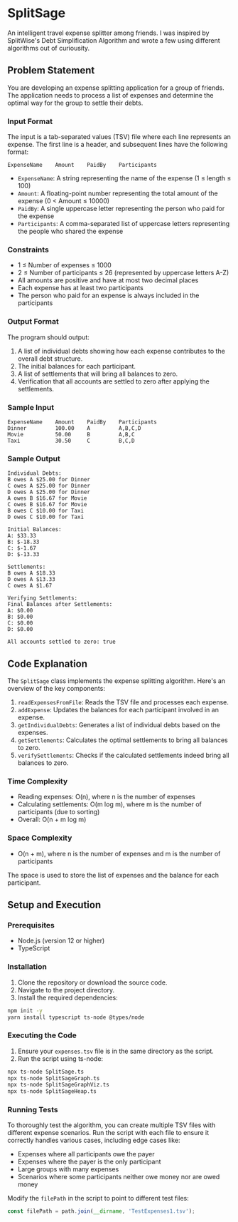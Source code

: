 # SplitSage
An intelligent travel expense splitter among friends. I was inspired by SplitWise's Debt Simplification Algorithm and wrote a few using different algorithms out of curiousity.

## Problem Statement

You are developing an expense splitting application for a group of friends. The application needs to process a list of expenses and determine the optimal way for the group to settle their debts.

### Input Format

The input is a tab-separated values (TSV) file where each line represents an expense. The first line is a header, and subsequent lines have the following format:

```
ExpenseName    Amount    PaidBy    Participants
```

- `ExpenseName`: A string representing the name of the expense (1 ≤ length ≤ 100)
- `Amount`: A floating-point number representing the total amount of the expense (0 < Amount ≤ 10000)
- `PaidBy`: A single uppercase letter representing the person who paid for the expense
- `Participants`: A comma-separated list of uppercase letters representing the people who shared the expense

### Constraints

- 1 ≤ Number of expenses ≤ 1000
- 2 ≤ Number of participants ≤ 26 (represented by uppercase letters A-Z)
- All amounts are positive and have at most two decimal places
- Each expense has at least two participants
- The person who paid for an expense is always included in the participants

### Output Format

The program should output:

1. A list of individual debts showing how each expense contributes to the overall debt structure.
2. The initial balances for each participant.
3. A list of settlements that will bring all balances to zero.
4. Verification that all accounts are settled to zero after applying the settlements.

### Sample Input

```
ExpenseName    Amount    PaidBy    Participants
Dinner         100.00    A         A,B,C,D
Movie          50.00     B         A,B,C
Taxi           30.50     C         B,C,D
```

### Sample Output

```
Individual Debts:
B owes A $25.00 for Dinner
C owes A $25.00 for Dinner
D owes A $25.00 for Dinner
A owes B $16.67 for Movie
C owes B $16.67 for Movie
B owes C $10.00 for Taxi
D owes C $10.00 for Taxi

Initial Balances:
A: $33.33
B: $-18.33
C: $-1.67
D: $-13.33

Settlements:
B owes A $18.33
D owes A $13.33
C owes A $1.67

Verifying Settlements:
Final Balances after Settlements:
A: $0.00
B: $0.00
C: $0.00
D: $0.00

All accounts settled to zero: true
```

## Code Explanation

The `SplitSage` class implements the expense splitting algorithm. Here's an overview of the key components:

1. `readExpensesFromFile`: Reads the TSV file and processes each expense.
2. `addExpense`: Updates the balances for each participant involved in an expense.
3. `getIndividualDebts`: Generates a list of individual debts based on the expenses.
4. `getSettlements`: Calculates the optimal settlements to bring all balances to zero.
5. `verifySettlements`: Checks if the calculated settlements indeed bring all balances to zero.

### Time Complexity

- Reading expenses: O(n), where n is the number of expenses
- Calculating settlements: O(m log m), where m is the number of participants (due to sorting)
- Overall: O(n + m log m)

### Space Complexity

- O(n + m), where n is the number of expenses and m is the number of participants

The space is used to store the list of expenses and the balance for each participant.

## Setup and Execution

### Prerequisites

- Node.js (version 12 or higher)
- TypeScript

### Installation

1. Clone the repository or download the source code.
2. Navigate to the project directory.
3. Install the required dependencies:

```bash
npm init -y
yarn install typescript ts-node @types/node
```

### Executing the Code

1. Ensure your `expenses.tsv` file is in the same directory as the script.
2. Run the script using ts-node:

```bash
npx ts-node SplitSage.ts
npx ts-node SplitSageGraph.ts
npx ts-node SplitSageGraphViz.ts
npx ts-node SplitSageHeap.ts
```

### Running Tests

To thoroughly test the algorithm, you can create multiple TSV files with different expense scenarios. Run the script with each file to ensure it correctly handles various cases, including edge cases like:

- Expenses where all participants owe the payer
- Expenses where the payer is the only participant
- Large groups with many expenses
- Scenarios where some participants neither owe money nor are owed money

Modify the `filePath` in the script to point to different test files:

```typescript
const filePath = path.join(__dirname, 'TestExpenses1.tsv');
```
